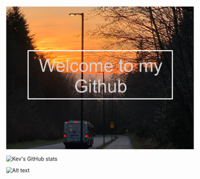 ![Kevin Le](https://raw.githubusercontent.com/Thachsaudoi/Thachsaudoi/main/photo.jpg)


![Kev's GitHub stats](https://github-readme-stats.vercel.app/api?username=Thachsaudoi&show_icons=true&theme=tokyonight)

![Alt text](https://spotify-recently-played-readme.vercel.app/api?user=21tga3ikeffgomqywnr25ufdy)

